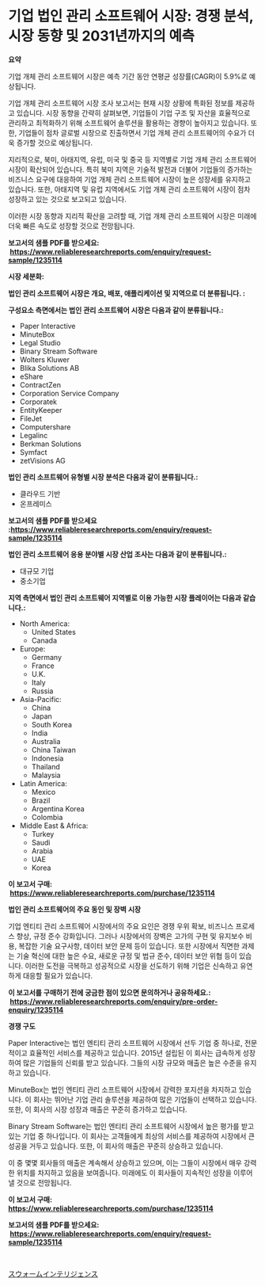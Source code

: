 <p><h1>기업 법인 관리 소프트웨어 시장: 경쟁 분석, 시장 동향 및 2031년까지의 예측</h1></p><p><strong>요약</strong></p>
<p><p>기업 개체 관리 소프트웨어 시장은 예측 기간 동안 연평균 성장률(CAGR)이 5.9%로 예상됩니다. </p><p>기업 개체 관리 소프트웨어 시장 조사 보고서는 현재 시장 상황에 특화된 정보를 제공하고 있습니다. 시장 동향을 간략히 살펴보면, 기업들이 기업 구조 및 자산을 효율적으로 관리하고 최적화하기 위해 소프트웨어 솔루션을 활용하는 경향이 높아지고 있습니다. 또한, 기업들이 점차 글로벌 시장으로 진출하면서 기업 개체 관리 소프트웨어의 수요가 더욱 증가할 것으로 예상됩니다.</p><p>지리적으로, 북미, 아태지역, 유럽, 미국 및 중국 등 지역별로 기업 개체 관리 소프트웨어 시장이 확산되어 있습니다. 특히 북미 지역은 기술적 발전과 더불어 기업들의 증가하는 비즈니스 요구에 대응하여 기업 개체 관리 소프트웨어 시장이 높은 성장세를 유지하고 있습니다. 또한, 아태지역 및 유럽 지역에서도 기업 개체 관리 소프트웨어 시장이 점차 성장하고 있는 것으로 보고되고 있습니다.</p><p>이러한 시장 동향과 지리적 확산을 고려할 때, 기업 개체 관리 소프트웨어 시장은 미래에 더욱 빠른 속도로 성장할 것으로 전망됩니다.</p></p>
<p><strong>보고서의 샘플 PDF를 받으세요: &nbsp;<a href="https://www.reliableresearchreports.com/enquiry/request-sample/1235114">https://www.reliableresearchreports.com/enquiry/request-sample/1235114</a></strong></p>
<p><strong>시장 세분화:</strong></p>
<p><strong> 법인 관리 소프트웨어 시장은 개요, 배포, 애플리케이션 및 지역으로 더 분류됩니다. :</strong></p>
<p><strong>구성요소 측면에서는 법인 관리 소프트웨어 시장은 다음과 같이 분류됩니다.:</strong></p>
<p><ul><li>Paper Interactive</li><li>MinuteBox</li><li>Legal Studio</li><li>Binary Stream Software</li><li>Wolters Kluwer</li><li>Blika Solutions AB</li><li>eShare</li><li>ContractZen</li><li>Corporation Service Company</li><li>Corporatek</li><li>EntityKeeper</li><li>FileJet</li><li>Computershare</li><li>Legalinc</li><li>Berkman Solutions</li><li>Symfact</li><li>zetVisions AG</li></ul></p>
<p><strong> 법인 관리 소프트웨어 유형별 시장 분석은 다음과 같이 분류됩니다.:</strong></p>
<p><ul><li>클라우드 기반</li><li>온프레미스</li></ul></p>
<p><strong>보고서의 샘플 PDF를 받으세요 :<a href="https://www.reliableresearchreports.com/enquiry/request-sample/1235114">https://www.reliableresearchreports.com/enquiry/request-sample/1235114</a></strong></p>
<p><strong> 법인 관리 소프트웨어 응용 분야별 시장 산업 조사는 다음과 같이 분류됩니다.:</strong></p>
<p><ul><li>대규모 기업</li><li>중소기업</li></ul></p>
<p><strong>지역 측면에서 법인 관리 소프트웨어 지역별로 이용 가능한 시장 플레이어는 다음과 같습니다.:</strong></p>
<p><ul>
    <li>
        North America:
        <ul>
            <li>United States</li>
            <li>Canada</li>
        </ul>
    </li>
    <li>
        Europe:
        <ul>
            <li>Germany</li>
            <li>France</li>
            <li>U.K.</li>
            <li>Italy</li>
            <li>Russia</li>
        </ul>
    </li>
    <li>
        Asia-Pacific:
        <ul>
            <li>China</li>
            <li>Japan</li>
            <li>South Korea</li>
            <li>India</li>
            <li>Australia</li>
            <li>China Taiwan</li>
            <li>Indonesia</li>
            <li>Thailand</li>
            <li>Malaysia</li>
        </ul>
    </li>
    <li>
        Latin America:
        <ul>
            <li>Mexico</li>
            <li>Brazil</li>
            <li>Argentina Korea</li>
            <li>Colombia</li>
        </ul>
    </li>
    <li>
        Middle East & Africa:
        <ul>
            <li>Turkey</li>
            <li>Saudi</li>
            <li>Arabia</li>
            <li>UAE</li>
            <li>Korea</li>
        </ul>
    </li>
    </ul></p>
<p><strong>이 보고서 구매: &nbsp;<a href="https://www.reliableresearchreports.com/purchase/1235114">https://www.reliableresearchreports.com/purchase/1235114</a></strong></p>
<p><strong>법인 관리 소프트웨어의 주요 동인 및 장벽 시장</strong></p>
<p><p>기업 엔티티 관리 소프트웨어 시장에서의 주요 요인은 경쟁 우위 확보, 비즈니스 프로세스 향상, 규정 준수 강화입니다. 그러나 시장에서의 장벽은 고가의 구현 및 유지보수 비용, 복잡한 기술 요구사항, 데이터 보안 문제 등이 있습니다. 또한 시장에서 직면한 과제는 기술 혁신에 대한 높은 수요, 새로운 규정 및 법규 준수, 데이터 보안 위협 등이 있습니다. 이러한 도전을 극복하고 성공적으로 시장을 선도하기 위해 기업은 신속하고 유연하게 대응할 필요가 있습니다.</p></p>
<p><strong>이 보고서를 구매하기 전에 궁금한 점이 있으면 문의하거나 공유하세요.: &nbsp;<a href="https://www.reliableresearchreports.com/enquiry/pre-order-enquiry/1235114">https://www.reliableresearchreports.com/enquiry/pre-order-enquiry/1235114</a></strong></p>
<p><strong>경쟁 구도</strong></p>
<p><p>Paper Interactive는 법인 엔티티 관리 소프트웨어 시장에서 선두 기업 중 하나로, 전문적이고 효율적인 서비스를 제공하고 있습니다. 2015년 설립된 이 회사는 급속하게 성장하여 많은 기업들의 신뢰를 받고 있습니다. 그들의 시장 규모와 매출은 높은 수준을 유지하고 있습니다.</p><p>MinuteBox는 법인 엔티티 관리 소프트웨어 시장에서 강력한 포지션을 차지하고 있습니다. 이 회사는 뛰어난 기업 관리 솔루션을 제공하여 많은 기업들이 선택하고 있습니다. 또한, 이 회사의 시장 성장과 매출은 꾸준히 증가하고 있습니다.</p><p>Binary Stream Software는 법인 엔티티 관리 소프트웨어 시장에서 높은 평가를 받고 있는 기업 중 하나입니다. 이 회사는 고객들에게 최상의 서비스를 제공하여 시장에서 큰 성공을 거두고 있습니다. 또한, 이 회사의 매출은 꾸준히 상승하고 있습니다.</p><p>이 중 몇몇 회사들의 매출은 계속해서 상승하고 있으며, 이는 그들이 시장에서 매우 강력한 위치를 차지하고 있음을 보여줍니다. 미래에도 이 회사들이 지속적인 성장을 이루어낼 것으로 전망됩니다.</p></p>
<p><strong>이 보고서 구매: &nbsp; <a href="https://www.reliableresearchreports.com/purchase/1235114">https://www.reliableresearchreports.com/purchase/1235114</a></strong></p>
<p><strong>보고서의 샘플 PDF를 받으세요: &nbsp;<a href="https://www.reliableresearchreports.com/enquiry/request-sample/1235114">https://www.reliableresearchreports.com/enquiry/request-sample/1235114</a></strong><strong></strong></p>
<p>&nbsp;</p>
<p><p><a href="https://github.com/Sophiaard2003/Market-Research-Report-List-1/blob/main/998543912892.md">スウォームインテリジェンス</a></p></p>